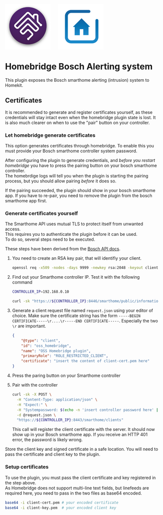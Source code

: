 
<p>

<img src="docs/homebridge.png" width="150" style="vertical-align: middle; margin-right: 20px">
<img src="docs/bsh.png" width="150" style="vertical-align: middle">

</p>


# Homebridge Bosch Alerting system

This plugin exposes the Bosch smarthome alerting (intrusion) system to Homekit.

## Certificates

It is recommended to generate and register certificates yourself, as these credentials will stay intact even when the homebridge plugin state is lost. It is also much clearer on when to use the "pair" button on your controller.

### Let homebridge generate certificates

This option generates certificates through homebridge.
To enable this you must provide your Bosch smarthome controller system password.

After configuring the plugin to generate credentials, and *_before you restart homebridge_* you have to press the pairing button on your bosch smarthome controller.  
The homebrdige logs will tell you when the plugin is starting the pairing process, but you should allow pairing _before_ it does so.

If the pairing succeeded, the plugin should show in your bosch smarthome app.
If you have to re-pair, you need to remove the plugin from the bosch smarthome app first.

### Generate certificates yourself

The Smarthome API uses mutual TLS to protect itself from unwanted access.  
This requires you to authenticate the plugin before it can be used.  
To do so, several steps need to be executed.

These steps have been derived from the [Bosch API docs](https://github.com/BoschSmartHome/bosch-shc-api-docs/tree/master/postman).


1. You need to create an RSA key pair, that will identifiy your client.

   ```bash
   openssl req -x509 -nodes -days 9999 -newkey rsa:2048 -keyout client-key.pem -out client-cert.pem
   ```

2. Find out your Smarthome controller IP. Test it with the following command
   
   ```bash
   CONTROLLER_IP=192.168.0.10
   ```
 
   ```bash
   curl -sk "https://${CONTROLLER_IP}:8446/smarthome/public/information"
   ```

3. Generate a client request file named `request.json` using your editor of choice.
   Make sure the certificate string has the form `-----BEGIN CERTIFICATE-----\r....\r-----END CERTIFICATE-----`.
   Especially the two `\r` are important.

   ```json
   {
       "@type": "client",
       "id": "oss_homebridge",
       "name": "OSS Homebridge plugin",
       "primaryRole": "ROLE_RESTRICTED_CLIENT",
       "certificate": "insert the content of client-cert.pem here"
   }
   ```
4. Press the paring button on your Smarthome controller
5. Pair with the controller

   ```bash
   curl -sk -X POST \
     -H "Content-Type: application/json" \
     -H "Expect:" \
     -H "Systempassword: $(echo -n 'insert controller password here' | base64)" \
     -d @request.json \
     "https://${CONTROLLER_IP}:8443/smarthome/clients"
   ```

   This call will register the client certificate with the server.
   It should now show up in your Bosch smarthome app.
   If you receive an HTTP 401 error, the password is likely wrong.

Store the client key and signed certificate in a safe location.
You will need to pass the certificate and client key to the plugin.

### Setup certificates

To use the plugin, you must pass the client certificate and key registered in the step above.  
As Homebridge does not support multi-line text fields, but linefeeds are required here, you need to pass in the two files as base64 encoded.

```bash
base64 -i client-cert.pem # your encoded certificate
base64 -i client-key.pem  # your encoded client key
```
